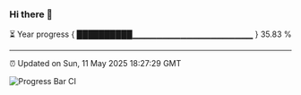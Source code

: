 ### Hi there 👋

⏳ Year progress { ██████████▁▁▁▁▁▁▁▁▁▁▁▁▁▁▁▁▁▁▁▁ } 35.83 %

---

⏰ Updated on Sun, 11 May 2025 18:27:29 GMT

![Progress Bar CI](https://github.com/liununu/liununu/workflows/Progress%20Bar%20CI/badge.svg)
